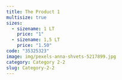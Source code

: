 ```yaml
---
title: The Product 1
multisize: true
sizes:
  - sizename: 1 LT
    price: "1"
  - sizename: 1,5 LT
    price: "1.50"
code: "35325323"
image: img/pexels-anna-shvets-5217899.jpg
category: Category 2-2
slug: Category-2-2
---
```


